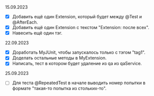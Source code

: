 15.09.2023
- [x] Добавить ещё один Extension, который будет между @Test и @AfterEach.
- [x] Добавить ещё один Extension с текстом "Extension: после всех".
- [x] Навесить ещё один тэг.

22.09.2023
- [x] Доработать MyJUnit, чтобы запускалось только с тэгом "tag1".
- [x] Доделать остальные методы в MyExtension.
- [x] Написать, тест в котором будет удаление из qa из qaService.

25.09.2023
- [ ] Для теста @RepeatedTest в начале выводить номер попытки в формате "такая-то попытка из стольких-то".

